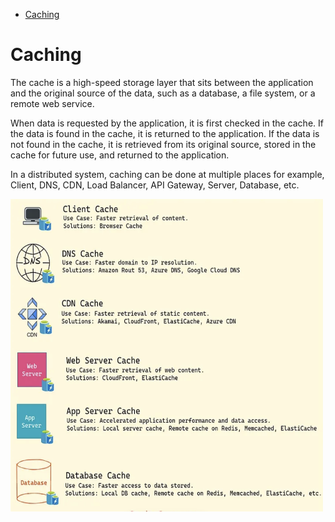 - [Caching](#caching)

# Caching

The cache is a high-speed storage layer that sits between the application and the original source of the data, such as a database, a file system, or a remote web service. 

When data is requested by the application, it is first checked in the cache. If the data is found in the cache, it is returned to the application. If the data is not found in the cache, it is retrieved from its original source, stored in the cache for future use, and returned to the application. 

In a distributed system, caching can be done at multiple places for example, Client, DNS, CDN, Load Balancer, API Gateway, Server, Database, etc.

<img src="assets/caching_at_many_places.png" width=500 height=500>


